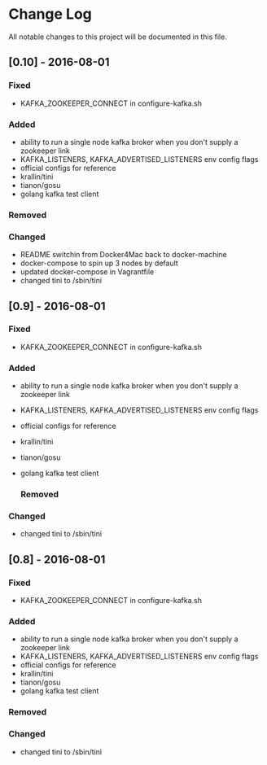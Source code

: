 Change Log
==========

All notable changes to this project will be documented in this file.

[0.10] - 2016-08-01
-------------------

### Fixed

-	KAFKA_ZOOKEEPER_CONNECT in configure-kafka.sh

### Added

-	ability to run a single node kafka broker when you don't supply a zookeeper link
-	KAFKA_LISTENERS, KAFKA_ADVERTISED_LISTENERS env config flags
-	official configs for reference
-	krallin/tini
-	tianon/gosu
-	golang kafka test client

### Removed

### Changed

-	README switchin from Docker4Mac back to docker-machine
-	docker-compose to spin up 3 nodes by default
-	updated docker-compose in Vagrantfile
-	changed tini to /sbin/tini

[0.9] - 2016-08-01
------------------

### Fixed

-	KAFKA_ZOOKEEPER_CONNECT in configure-kafka.sh

### Added

-	ability to run a single node kafka broker when you don't supply a zookeeper link
-	KAFKA_LISTENERS, KAFKA_ADVERTISED_LISTENERS env config flags
-	official configs for reference
-	krallin/tini
-	tianon/gosu
-	golang kafka test client

	### Removed

### Changed

-	changed tini to /sbin/tini

[0.8] - 2016-08-01
------------------

### Fixed

-	KAFKA_ZOOKEEPER_CONNECT in configure-kafka.sh

### Added

-	ability to run a single node kafka broker when you don't supply a zookeeper link
-	KAFKA_LISTENERS, KAFKA_ADVERTISED_LISTENERS env config flags
-	official configs for reference
-	krallin/tini
-	tianon/gosu
-	golang kafka test client

### Removed

### Changed

-	changed tini to /sbin/tini
